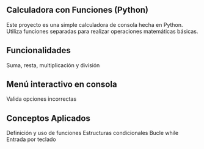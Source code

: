 ##  Calculadora con Funciones (Python)

Este proyecto es una simple calculadora de consola hecha en Python. Utiliza funciones separadas para realizar operaciones matemáticas básicas.

##  Funcionalidades

Suma, resta, multiplicación y división

## Menú interactivo en consola

Valida opciones incorrectas

##  Conceptos Aplicados

Definición y uso de funciones
Estructuras condicionales
Bucle while
Entrada por teclado
